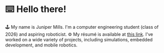 # ⌨️ Hello there!

🕹 My name is Juniper Mills. I'm a computer engineering student (class of 2026) and aspiring roboticist.
⚙️ My résumé is available at [this link](https://drive.google.com/file/d/1TvqAFp7FYPDUlZ_qYlwOEsggogC9-5vG/view?usp=sharing). I've worked on a wide variety of projects, including simulations, embedded development, and mobile robotics.
